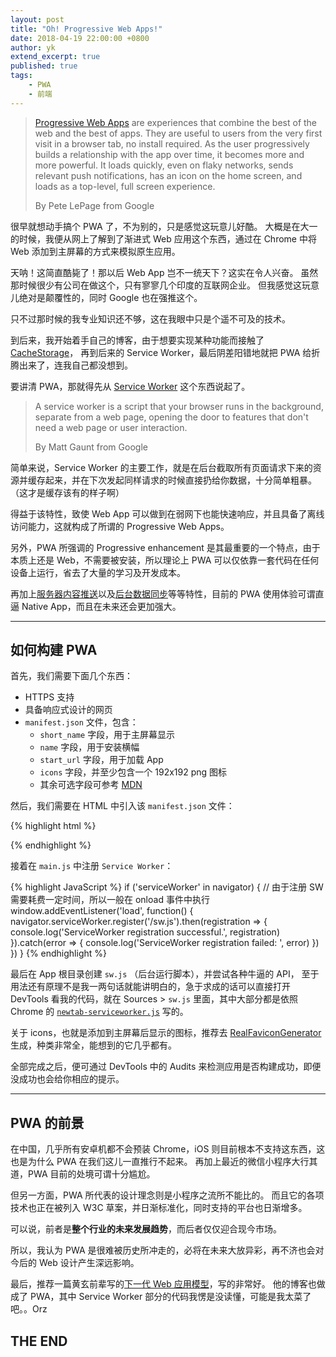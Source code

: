 ```yaml
---
layout: post
title: "Oh! Progressive Web Apps!"
date: 2018-04-19 22:00:00 +0800
author: yk
extend_excerpt: true
published: true
tags:
    - PWA
    - 前端
---
```


> [Progressive Web Apps][] are experiences that combine the best of the web and the best of apps. They are useful to users from the very first visit in a browser tab, no install required. As the user progressively builds a relationship with the app over time, it becomes more and more powerful. It loads quickly, even on flaky networks, sends relevant push notifications, has an icon on the home screen, and loads as a top-level, full screen experience.
>
> By Pete LePage from Google

很早就想动手搞个 PWA 了，不为别的，只是感觉这玩意儿好酷。
大概是在大一的时候，我便从网上了解到了渐进式 Web 应用这个东西，通过在 Chrome 中将 Web 添加到主屏幕的方式来模拟原生应用。

天呐！这简直酷毙了！那以后 Web App 岂不一统天下？这实在令人兴奋。
虽然那时候很少有公司在做这个，只有寥寥几个印度的互联网企业。
但我感觉这玩意儿绝对是颠覆性的，同时 Google 也在强推这个。

只不过那时候的我专业知识还不够，这在我眼中只是个遥不可及的技术。

到后来，我开始着手自己的博客，由于想要实现某种功能而接触了 [CacheStorage][]，
再到后来的 Service Worker，最后阴差阳错地就把 PWA 给折腾出来了，连我自己都没想到。

要讲清 PWA，那就得先从 [Service Worker][] 这个东西说起了。

> A service worker is a script that your browser runs in the background, separate from a web page, opening the door to features that don't need a web page or user interaction.
>
> By Matt Gaunt from Google

简单来说，Service Worker 的主要工作，就是在后台截取所有页面请求下来的资源并缓存起来，并在下次发起同样请求的时候直接扔给你数据，十分简单粗暴。（这才是缓存该有的样子啊）

得益于该特性，致使 Web App 可以做到在弱网下也能快速响应，并且具备了离线访问能力，这就构成了所谓的 Progressive Web Apps。

另外，PWA 所强调的 Progressive enhancement 是其最重要的一个特点，由于本质上还是 Web，不需要被安装，所以理论上 PWA 可以仅依靠一套代码在任何设备上运行，省去了大量的学习及开发成本。

再加上[服务器内容推送][]以及[后台数据同步][]等等特性，目前的 PWA 使用体验可谓直逼 Native App，而且在未来还会更加强大。

***

## 如何构建 PWA

首先，我们需要下面几个东西：
- HTTPS 支持
- 具备响应式设计的网页
- `manifest.json` 文件，包含：
    + `short_name` 字段，用于主屏幕显示
    + `name` 字段，用于安装横幅
    + `start_url` 字段，用于加载 App
    + `icons` 字段，并至少包含一个 192x192 png 图标
    + 其余可选字段可参考 [MDN][]

然后，我们需要在 HTML 中引入该 `manifest.json` 文件：

{% highlight html %}
<link rel="manifest" href="manifest.json" />
{% endhighlight %}

接着在 `main.js` 中注册 `Service Worker`：

{% highlight JavaScript %}
if ('serviceWorker' in navigator) {
  // 由于注册 SW 需要耗费一定时间，所以一般在 onload 事件中执行
  window.addEventListener('load', function() {
    navigator.serviceWorker.register('/sw.js').then(registration => {
      console.log('ServiceWorker registration successful.', registration)
    }).catch(error => {
      console.log('ServiceWorker registration failed: ', error)
    })
  })
}
{% endhighlight %}

最后在 App 根目录创建 `sw.js` （后台运行脚本），并尝试各种牛逼的 API，
至于用法还有原理不是我一两句话就能讲明白的，急于求成的话可以直接打开 DevTools 看我的代码，就在 Sources > `sw.js` 里面，其中大部分都是依照 Chrome 的 [`newtab-serviceworker.js`][] 写的。

关于 icons，也就是添加到主屏幕后显示的图标，推荐去 [RealFaviconGenerator][] 生成，种类非常全，能想到的它几乎都有。

全部完成之后，便可通过 DevTools 中的 Audits 来检测应用是否构建成功，即便没成功也会给你相应的提示。

***

## PWA 的前景

在中国，几乎所有安卓机都不会预装 Chrome，iOS 则目前根本不支持这东西，这也是为什么 PWA 在我们这儿一直推行不起来。
再加上最近的微信小程序大行其道，PWA 目前的处境可谓十分尴尬。

但另一方面，PWA 所代表的设计理念则是小程序之流所不能比的。
而且它的各项技术也正在被列入 W3C 草案，并日渐标准化，同时支持的平台也日渐增多。

可以说，前者是**整个行业的未来发展趋势**，而后者仅仅迎合现今市场。

所以，我认为 PWA 是很难被历史所冲走的，必将在未来大放异彩，再不济也会对今后的 Web 设计产生深远影响。

最后，推荐一篇黄玄前辈写的[下一代 Web 应用模型][]，写的非常好。
他的博客也做成了 PWA，其中 Service Worker 部分的代码我愣是没读懂，可能是我太菜了吧。。Orz

## THE END

[Progressive Web Apps]: https://developers.google.com/web/progressive-web-apps

[CacheStorage]: https://developer.mozilla.org/en-US/docs/Web/API/CacheStorage

[Service Worker]: https://developer.mozilla.org/en-US/docs/Web/API/Service_Worker_API/Using_Service_Workers

[服务器内容推送]: https://developer.mozilla.org/zh-CN/docs/Web/API/Push_API/Using_the_Push_API

[后台数据同步]: https://developers.google.com/web/updates/2015/12/background-sync

[MDN]: https://developer.mozilla.org/en-US/docs/Web/Manifest

[`newtab-serviceworker.js`]: https://www.google.com/_/chrome/newtab-serviceworker.js

[RealFaviconGenerator]: https://realfavicongenerator.net/

[下一代 Web 应用模型]: https://huangxuan.me/2017/02/09/nextgen-web-pwa